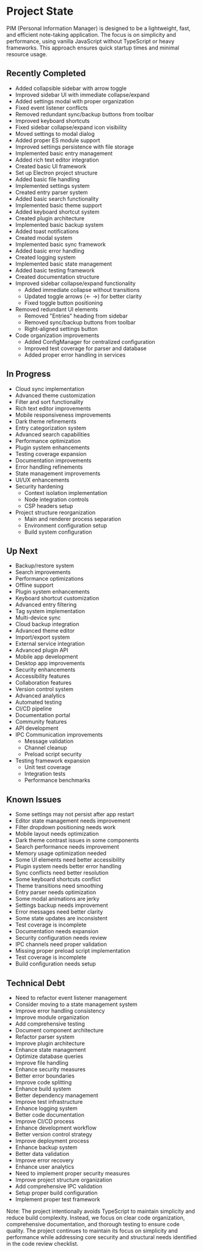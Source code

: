 # Project State

PIM (Personal Information Manager) is designed to be a lightweight, fast, and efficient note-taking application. The focus is on simplicity and performance, using vanilla JavaScript without TypeScript or heavy frameworks. This approach ensures quick startup times and minimal resource usage.

## Recently Completed

- Added collapsible sidebar with arrow toggle
- Improved sidebar UI with immediate collapse/expand
- Added settings modal with proper organization
- Fixed event listener conflicts
- Removed redundant sync/backup buttons from toolbar
- Improved keyboard shortcuts
- Fixed sidebar collapse/expand icon visibility
- Moved settings to modal dialog
- Added proper ES module support
- Improved settings persistence with file storage
- Implemented basic entry management
- Added rich text editor integration
- Created basic UI framework
- Set up Electron project structure
- Added basic file handling
- Implemented settings system
- Created entry parser system
- Added basic search functionality
- Implemented basic theme support
- Added keyboard shortcut system
- Created plugin architecture
- Implemented basic backup system
- Added toast notifications
- Created modal system
- Implemented basic sync framework
- Added basic error handling
- Created logging system
- Implemented basic state management
- Added basic testing framework
- Created documentation structure
- Improved sidebar collapse/expand functionality
  - Added immediate collapse without transitions
  - Updated toggle arrows (← →) for better clarity
  - Fixed toggle button positioning
- Removed redundant UI elements
  - Removed "Entries" heading from sidebar
  - Removed sync/backup buttons from toolbar
  - Right-aligned settings button
- Code organization improvements
  - Added ConfigManager for centralized configuration
  - Improved test coverage for parser and database
  - Added proper error handling in services

## In Progress

- Cloud sync implementation
- Advanced theme customization
- Filter and sort functionality
- Rich text editor improvements
- Mobile responsiveness improvements
- Dark theme refinements
- Entry categorization system
- Advanced search capabilities
- Performance optimization
- Plugin system enhancements
- Testing coverage expansion
- Documentation improvements
- Error handling refinements
- State management improvements
- UI/UX enhancements
- Security hardening
  - Context isolation implementation
  - Node integration controls
  - CSP headers setup
- Project structure reorganization
  - Main and renderer process separation
  - Environment configuration setup
  - Build system configuration

## Up Next

- Backup/restore system
- Search improvements
- Performance optimizations
- Offline support
- Plugin system enhancements
- Keyboard shortcut customization
- Advanced entry filtering
- Tag system implementation
- Multi-device sync
- Cloud backup integration
- Advanced theme editor
- Import/export system
- External service integration
- Advanced plugin API
- Mobile app development
- Desktop app improvements
- Security enhancements
- Accessibility features
- Collaboration features
- Version control system
- Advanced analytics
- Automated testing
- CI/CD pipeline
- Documentation portal
- Community features
- API development
- IPC Communication improvements
  - Message validation
  - Channel cleanup
  - Preload script security
- Testing framework expansion
  - Unit test coverage
  - Integration tests
  - Performance benchmarks

## Known Issues

- Some settings may not persist after app restart
- Editor state management needs improvement
- Filter dropdown positioning needs work
- Mobile layout needs optimization
- Dark theme contrast issues in some components
- Search performance needs improvement
- Memory usage optimization needed
- Some UI elements need better accessibility
- Plugin system needs better error handling
- Sync conflicts need better resolution
- Some keyboard shortcuts conflict
- Theme transitions need smoothing
- Entry parser needs optimization
- Some modal animations are jerky
- Settings backup needs improvement
- Error messages need better clarity
- Some state updates are inconsistent
- Test coverage is incomplete
- Documentation needs expansion
- Security configuration needs review
- IPC channels need proper validation
- Missing proper preload script implementation
- Test coverage is incomplete
- Build configuration needs setup

## Technical Debt

- Need to refactor event listener management
- Consider moving to a state management system
- Improve error handling consistency
- Improve module organization
- Add comprehensive testing
- Document component architecture
- Refactor parser system
- Improve plugin architecture
- Enhance state management
- Optimize database queries
- Improve file handling
- Enhance security measures
- Better error boundaries
- Improve code splitting
- Enhance build system
- Better dependency management
- Improve test infrastructure
- Enhance logging system
- Better code documentation
- Improve CI/CD process
- Enhance development workflow
- Better version control strategy
- Improve deployment process
- Enhance backup system
- Better data validation
- Improve error recovery
- Enhance user analytics
- Need to implement proper security measures
- Improve project structure organization
- Add comprehensive IPC validation
- Setup proper build configuration
- Implement proper test framework

Note: The project intentionally avoids TypeScript to maintain simplicity and reduce build complexity. Instead, we focus on clear code organization, comprehensive documentation, and thorough testing to ensure code quality. The project continues to maintain its focus on simplicity and performance while addressing core security and structural needs identified in the code review checklist.
